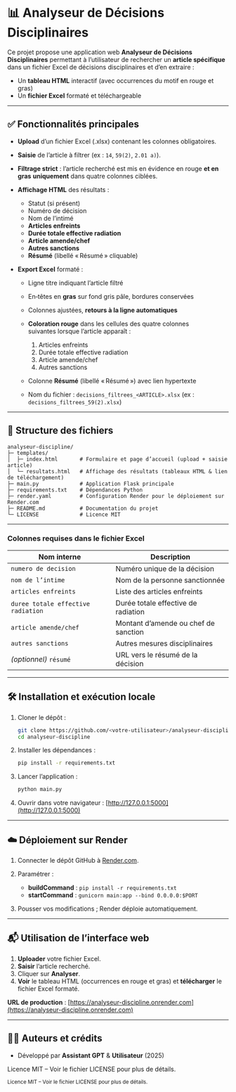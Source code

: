 # 📊 Analyseur de Décisions Disciplinaires

Ce projet propose une application web **Analyseur de Décisions Disciplinaires** permettant à l’utilisateur de rechercher un **article spécifique** dans un fichier Excel de décisions disciplinaires et d’en extraire :

* Un **tableau HTML** interactif (avec occurrences du motif en rouge et gras)
* Un **fichier Excel** formaté et téléchargeable

---

## ✅ Fonctionnalités principales

* **Upload** d’un fichier Excel (.xlsx) contenant les colonnes obligatoires.
* **Saisie** de l’article à filtrer (ex : `14`, `59(2)`, `2.01 a)`).
* **Filtrage strict** : l’article recherché est mis en évidence en rouge **et en gras** **uniquement** dans quatre colonnes ciblées.
* **Affichage HTML** des résultats :

  * Statut (si présent)
  * Numéro de décision
  * Nom de l’intimé
  * **Articles enfreints**
  * **Durée totale effective radiation**
  * **Article amende/chef**
  * **Autres sanctions**
  * **Résumé** (libellé « Résumé » cliquable)
* **Export Excel** formaté :

  * Ligne titre indiquant l’article filtré
  * En‑têtes en **gras** sur fond gris pâle, bordures conservées
  * Colonnes ajustées, **retours à la ligne automatiques**
  * **Coloration rouge** dans les cellules des quatre colonnes suivantes lorsque l’article apparaît :

    1. Articles enfreints
    2. Durée totale effective radiation
    3. Article amende/chef
    4. Autres sanctions
  * Colonne **Résumé** (libellé « Résumé ») avec lien hypertexte
  * Nom du fichier : `decisions_filtrees_<ARTICLE>.xlsx` (ex : `decisions_filtrees_59(2).xlsx`)

---

## 📁 Structure des fichiers

```plaintext
analyseur-discipline/
├─ templates/
│  ├─ index.html       # Formulaire et page d’accueil (upload + saisie article)
│  └─ resultats.html   # Affichage des résultats (tableaux HTML & lien de téléchargement)
├─ main.py             # Application Flask principale
├─ requirements.txt    # Dépendances Python
├─ render.yaml         # Configuration Render pour le déploiement sur Render.com
├─ README.md           # Documentation du projet
└─ LICENSE             # Licence MIT
```

---

### Colonnes requises dans le fichier Excel

| Nom interne                        | Description                          |
| ---------------------------------- | ------------------------------------ |
| `numero de decision`               | Numéro unique de la décision         |
| `nom de l’intime`                  | Nom de la personne sanctionnée       |
| `articles enfreints`               | Liste des articles enfreints         |
| `duree totale effective radiation` | Durée totale effective de radiation  |
| `article amende/chef`              | Montant d’amende ou chef de sanction |
| `autres sanctions`                 | Autres mesures disciplinaires        |
| *(optionnel)* `résumé`             | URL vers le résumé de la décision    |

---

## 🛠 Installation et exécution locale

1. Cloner le dépôt :

   ```bash
   git clone https://github.com/<votre-utilisateur>/analyseur-discipline.git
   cd analyseur-discipline
   ```
2. Installer les dépendances :

   ```bash
   pip install -r requirements.txt
   ```
3. Lancer l’application :

   ```bash
   python main.py
   ```
4. Ouvrir dans votre navigateur : [http://127.0.0.1:5000](http://127.0.0.1:5000)

---

## ☁️ Déploiement sur Render

1. Connecter le dépôt GitHub à [Render.com](https://render.com).
2. Paramétrer :

   * **buildCommand** : `pip install -r requirements.txt`
   * **startCommand** : `gunicorn main:app --bind 0.0.0.0:$PORT`
3. Pousser vos modifications ; Render déploie automatiquement.

---

## 📬 Utilisation de l’interface web

1. **Uploader** votre fichier Excel.
2. **Saisir** l’article recherché.
3. Cliquer sur **Analyser**.
4. **Voir** le tableau HTML (occurrences en rouge et gras) et **télécharger** le fichier Excel formaté.

**URL de production** : [https://analyseur-discipline.onrender.com](https://analyseur-discipline.onrender.com)

---

## 🧑‍💻 Auteurs et crédits

* Développé par **Assistant GPT** & **Utilisateur** (2025)

Licence MIT – Voir le fichier LICENSE pour plus de détails.







<sub>Licence MIT – Voir le fichier LICENSE pour plus de détails.</sub>



